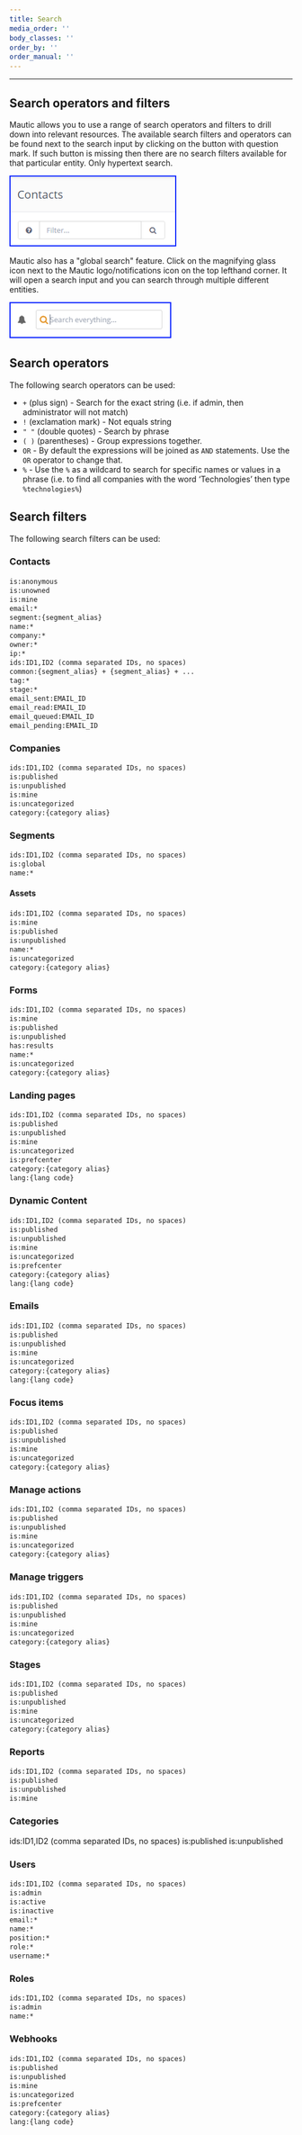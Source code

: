 ```yaml
---
title: Search
media_order: ''
body_classes: ''
order_by: ''
order_manual: ''
---
```


-----------

## Search operators and filters

Mautic allows you to use a range of search operators and filters to drill down into relevant resources. The available search filters and operators can be found next to the search input by clicking on the button with question mark. If such button is missing then there are no search filters available for that particular entity. Only hypertext search.

![search](contacts-search.png)

Mautic also has a "global search" feature. Click on the magnifying glass icon next to the Mautic logo/notifications icon on the top lefthand corner. It will open a search input and you can search through multiple different entities.

![search](global-search.png)

## Search operators

The following search operators can be used:

- `+` (plus sign) - Search for the exact string (i.e. if admin, then administrator will not match)
- `!` (exclamation mark) - Not equals string
- `" "` (double quotes) - Search by phrase
- `( )` (parentheses) - Group expressions together.
- `OR` - By default the expressions will be joined as `AND` statements. Use the `OR` operator to change that.
- `%` - Use the `%` as a wildcard to search for specific names or values in a phrase (i.e. to find all companies with the word ‘Technologies’ then type `%technologies%`)

## Search filters

The following search filters can be used:

### Contacts

    is:anonymous
    is:unowned
    is:mine
    email:*
    segment:{segment_alias}
    name:*
    company:*
    owner:*
    ip:*
    ids:ID1,ID2 (comma separated IDs, no spaces)
    common:{segment_alias} + {segment_alias} + ...
    tag:*
    stage:*
    email_sent:EMAIL_ID
    email_read:EMAIL_ID
    email_queued:EMAIL_ID
    email_pending:EMAIL_ID

### Companies

    ids:ID1,ID2 (comma separated IDs, no spaces)
    is:published
    is:unpublished
    is:mine
    is:uncategorized
    category:{category alias}

### Segments

    ids:ID1,ID2 (comma separated IDs, no spaces)
    is:global
    name:*

#### Assets

    ids:ID1,ID2 (comma separated IDs, no spaces)
    is:mine
    is:published
    is:unpublished
    name:*
    is:uncategorized
    category:{category alias}

### Forms

    ids:ID1,ID2 (comma separated IDs, no spaces)
    is:mine
    is:published
    is:unpublished
    has:results
    name:*
    is:uncategorized
    category:{category alias}

### Landing pages

    ids:ID1,ID2 (comma separated IDs, no spaces)
    is:published
    is:unpublished
    is:mine
    is:uncategorized
    is:prefcenter
    category:{category alias}
    lang:{lang code}

### Dynamic Content

    ids:ID1,ID2 (comma separated IDs, no spaces)
    is:published
    is:unpublished
    is:mine
    is:uncategorized
    is:prefcenter
    category:{category alias}
    lang:{lang code}

### Emails

    ids:ID1,ID2 (comma separated IDs, no spaces)
    is:published
    is:unpublished
    is:mine
    is:uncategorized
    category:{category alias}
    lang:{lang code}

### Focus items

    ids:ID1,ID2 (comma separated IDs, no spaces)
    is:published
    is:unpublished
    is:mine
    is:uncategorized
    category:{category alias}

### Manage actions

    ids:ID1,ID2 (comma separated IDs, no spaces)
    is:published
    is:unpublished
    is:mine
    is:uncategorized
    category:{category alias}

### Manage triggers

    ids:ID1,ID2 (comma separated IDs, no spaces)
    is:published
    is:unpublished
    is:mine
    is:uncategorized
    category:{category alias}

### Stages

    ids:ID1,ID2 (comma separated IDs, no spaces)
    is:published
    is:unpublished
    is:mine
    is:uncategorized
    category:{category alias}

### Reports

    ids:ID1,ID2 (comma separated IDs, no spaces)
    is:published
    is:unpublished
    is:mine

### Categories
   ids:ID1,ID2 (comma separated IDs, no spaces)
   is:published
   is:unpublished

### Users

    ids:ID1,ID2 (comma separated IDs, no spaces)
    is:admin
    is:active
    is:inactive
    email:*
    name:*
    position:*
    role:*
    username:*

### Roles

    ids:ID1,ID2 (comma separated IDs, no spaces)
    is:admin
    name:*

### Webhooks

    ids:ID1,ID2 (comma separated IDs, no spaces)
    is:published
    is:unpublished
    is:mine
    is:uncategorized
    is:prefcenter
    category:{category alias}
    lang:{lang code}
